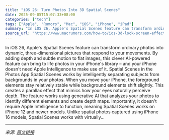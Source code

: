 ```yaml
---
title: "iOS 26: Turn Photos Into 3D Spatial Scenes"
date: 2025-09-05T15:07:33+08:00
categories: ["tech"]
tags: ["Apple", "Rumors", "Mac", "iOS", "iPhone", "iPad"]
summary: "In iOS 26, Apple's Spatial Scenes feature can transform ordinary photos into dynamic, three-dimensional pictures that respond to your movements. By adding depth and subtle motion to flat images, this "
source_url: "https://www.macrumors.com/how-to/ios-3d-lock-screen-effect-spatial-scenes/"
---
```


In iOS 26, Apple's Spatial Scenes feature can transform ordinary photos into dynamic, three-dimensional pictures that respond to your movements. By adding depth and subtle motion to flat images, this clever AI-powered feature can bring to life photos in your iPhone's library – and your iPhone doesn't need Apple Intelligence to make use of it. Spatial Scenes in the Photos App Spatial Scenes works by intelligently separating subjects from backgrounds in your photos. When you move your iPhone, the foreground elements stay relatively stable while background elements shift slightly. This creates a parallax effect that mimics how your eyes naturally perceive depth. The feature works using generative AI that analyzes your photos to identify different elements and create depth maps. Importantly, it doesn't require Apple Intelligence to function, meaning Spatial Scenes works on iPhone 12 and newer models. Unlike spatial photos captured using iPhone 16 models, Spatial Scenes works with virtually...

---

*来源: [原文链接](https://www.macrumors.com/how-to/ios-3d-lock-screen-effect-spatial-scenes/)*
